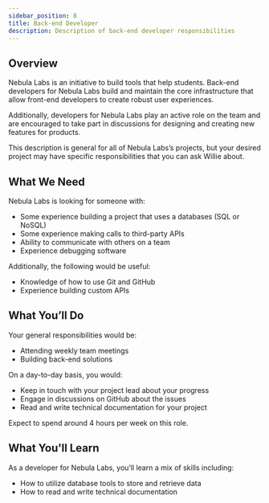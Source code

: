 ```yaml
---
sidebar_position: 8
title: Back-end Developer
description: Description of back-end developer responsibilities
---
```


## Overview

Nebula Labs is an initiative to build tools that help students. Back-end developers for Nebula Labs build and maintain the core infrastructure that allow front-end developers to create robust user experiences.

Additionally, developers for Nebula Labs play an active role on the team and are encouraged to take part in discussions for designing and creating new features for products.

This description is general for all of Nebula Labs’s projects, but your desired project may have specific responsibilities that you can ask Willie about.

## What We Need

Nebula Labs is looking for someone with:

- Some experience building a project that uses a databases (SQL or NoSQL)
- Some experience making calls to third-party APIs
- Ability to communicate with others on a team
- Experience debugging software

Additionally, the following would be useful:

- Knowledge of how to use Git and GitHub
- Experience building custom APIs

## What You’ll Do

Your general responsibilities would be:

- Attending weekly team meetings
- Building back-end solutions

On a day-to-day basis, you would:

- Keep in touch with your project lead about your progress
- Engage in discussions on GitHub about the issues
- Read and write technical documentation for your project

Expect to spend around 4 hours per week on this role.

## What You'll Learn

As a developer for Nebula Labs, you’ll learn a mix of skills including:

- How to utilize database tools to store and retrieve data
- How to read and write technical documentation
